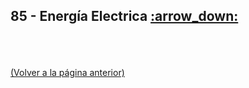 
<html>
<body>
<h2>85 - Energía Electrica <a href="https://downgit.github.io/#/home?url=https://github.com/Apuntes-FIUBA/Apuntes-Electronica/tree/main/85 - Energía Electrica">:arrow_down:</a></h2>
<ul>
</ul>
</body>
</html>














<br><br><br>[(Volver a la página anterior)](../)
